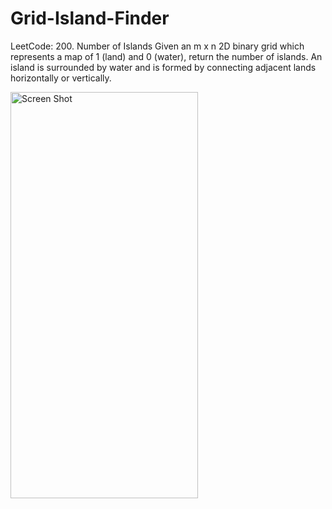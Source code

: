 # Grid-Island-Finder
LeetCode: 200. Number of Islands  Given an m x n 2D binary grid which represents a map of 1 (land) and 0 (water), return the number of islands. An island is surrounded by water and is formed by connecting adjacent lands horizontally or vertically.

<img src="https://user-images.githubusercontent.com/53566395/231491221-6c5f3307-28e5-4edb-90db-6c383323ee2d.gif" alt="Screen Shot" width="300" height="650">


